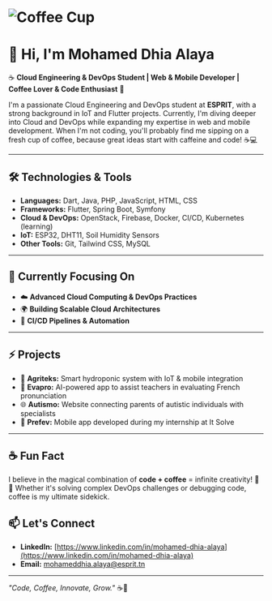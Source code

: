 
# ![Coffee Cup](https://magiccopy.xyz/assets/images/hadder.gif) 



# 👋 Hi, I'm Mohamed Dhia Alaya

☕ **Cloud Engineering & DevOps Student | Web & Mobile Developer | Coffee Lover & Code Enthusiast** 🚀  

I'm a passionate Cloud Engineering and DevOps student at **ESPRIT**, with a strong background in IoT and Flutter projects. Currently, I'm diving deeper into Cloud and DevOps while expanding my expertise in web and mobile development. When I'm not coding, you'll probably find me sipping on a fresh cup of coffee, because great ideas start with caffeine and code! ☕💻

---

## 🛠️ Technologies & Tools
- **Languages:** Dart, Java, PHP, JavaScript, HTML, CSS
- **Frameworks:** Flutter, Spring Boot, Symfony
- **Cloud & DevOps:** OpenStack, Firebase, Docker, CI/CD, Kubernetes (learning)
- **IoT:** ESP32, DHT11, Soil Humidity Sensors
- **Other Tools:** Git, Tailwind CSS, MySQL

---

## 🌱 Currently Focusing On
- ☁️ **Advanced Cloud Computing & DevOps Practices**
- 🌍 **Building Scalable Cloud Architectures**
- 🔄 **CI/CD Pipelines & Automation**

---

## ⚡ Projects
- 🚀 **Agriteks:** Smart hydroponic system with IoT & mobile integration
- 🤖 **Evapro:** AI-powered app to assist teachers in evaluating French pronunciation
- 🌐 **Autismo:** Website connecting parents of autistic individuals with specialists
- 📱 **Prefev:** Mobile app developed during my internship at It Solve

---

## ☕ Fun Fact
I believe in the magical combination of **code + coffee** = infinite creativity! 🚀💡 Whether it's solving complex DevOps challenges or debugging code, coffee is my ultimate sidekick.


## 📫 Let's Connect
- **LinkedIn:** [https://www.linkedin.com/in/mohamed-dhia-alaya](https://www.linkedin.com/in/mohamed-dhia-alaya)  
- **Email:** mohameddhia.alaya@esprit.tn

---

*"Code, Coffee, Innovate, Grow."* ☕🚀
